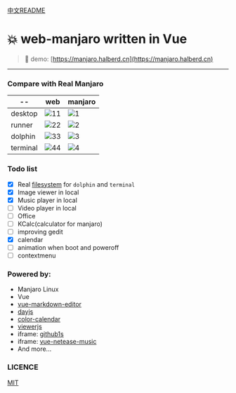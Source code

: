 [中文README](https://github.com/yunyuyuan/vue3-manjaro-ui/blob/master/README.zh.md)

# 💥 web-manjaro written in Vue
                

> 🚀 demo: [https://manjaro.halberd.cn](https://manjaro.halberd.cn)
---
### Compare with Real Manjaro

 -- | web | manjaro
|----|-----|--------|
|desktop|![11](https://github.com/yunyuyuan/vue3-manjaro-ui/blob/master/compare/fake/1.png)|![1](https://github.com/yunyuyuan/vue3-manjaro-ui/blob/master/compare/real/1.png)
|runner|![22](https://github.com/yunyuyuan/vue3-manjaro-ui/blob/master/compare/fake/2.png)|![2](https://github.com/yunyuyuan/vue3-manjaro-ui/blob/master/compare/real/2.png)
|dolphin|![33](https://github.com/yunyuyuan/vue3-manjaro-ui/blob/master/compare/fake/3.png)|![3](https://github.com/yunyuyuan/vue3-manjaro-ui/blob/master/compare/real/3.png)
|terminal|![44](https://github.com/yunyuyuan/vue3-manjaro-ui/blob/master/compare/fake/4.png)|![4](https://github.com/yunyuyuan/vue3-manjaro-ui/blob/master/compare/real/4.png)

### Todo list
- [x] Real [filesystem](https://github.com/yunyuyuan/vue3-manjaro-ui/tree/master/public/dolphin-files) for `dolphin` and `terminal`
- [x] Image viewer in local
- [x] Music player in local
- [ ] Video player in local
- [ ] Office
- [ ] KCalc(calculator for manjaro)
- [ ] improving gedit
- [x] calendar
- [ ] animation when boot and poweroff
- [ ] contextmenu

### Powered by:
* Manjaro Linux
* Vue
* [vue-markdown-editor](https://github.com/code-farmer-i/vue-markdown-editor)
* [dayjs](https://github.com/iamkun/dayjs)
* [color-calendar](https://github.com/yunyuyuan/color-calendar)
* [viewerjs](https://github.com/fengyuanchen/viewerjs)
* iframe: [github1s](https://github1s.com)
* iframe: [vue-netease-music](https://github.com/sl1673495/vue-netease-music)
* And more...

### LICENCE

[MIT](https://github.com/yunyuyuan/vue3-manjaro-ui/blob/master/LICENSE)
